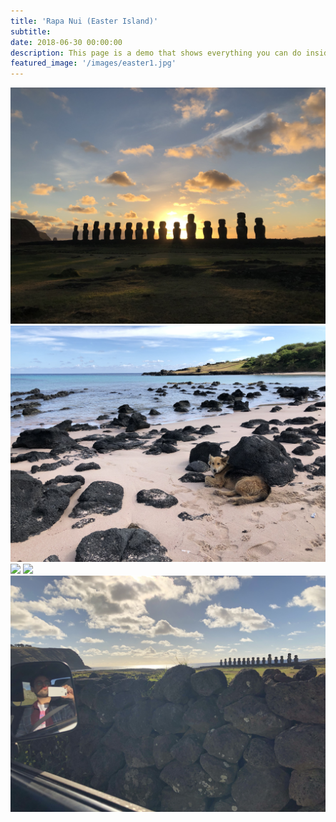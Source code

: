 ```yaml
---
title: 'Rapa Nui (Easter Island)'
subtitle:
date: 2018-06-30 00:00:00
description: This page is a demo that shows everything you can do inside portfolio and blog posts.
featured_image: '/images/easter1.jpg'
---
```


<div class="gallery" data-columns="3">
	<img src="/images/easter1.jpg">
	<img src="/images/easter2.jpg">
	<img src="/images/easter3.JPG">
	<img src="/images/easter4.jpg">
	<img src="/images/easter5.jpg">
</div>